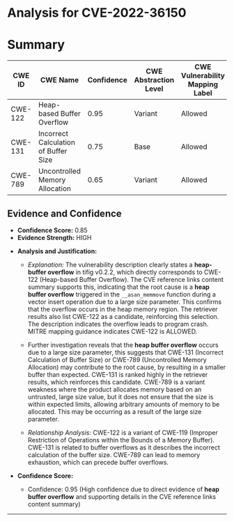# Analysis for CVE-2022-36150

# Summary
| CWE ID | CWE Name | Confidence | CWE Abstraction Level | CWE Vulnerability Mapping Label | CWE-Vulnerability Mapping Notes |
|---|---|---|---|---|---|
| CWE-122 | Heap-based Buffer Overflow | 0.95 | Variant | Allowed | Primary CWE |
| CWE-131 | Incorrect Calculation of Buffer Size | 0.75 | Base | Allowed | Secondary Candidate |
| CWE-789 | Uncontrolled Memory Allocation | 0.65 | Variant | Allowed | Secondary Candidate |

## Evidence and Confidence

*   **Confidence Score:** 0.85
*   **Evidence Strength:** HIGH

- **Analysis and Justification:**
  - *Explanation:* The vulnerability description clearly states a **heap-buffer overflow** in tifig v0.2.2, which directly corresponds to CWE-122 (Heap-based Buffer Overflow). The CVE reference links content summary supports this, indicating that the root cause is a **heap buffer overflow** triggered in the `__asan_memmove` function during a vector insert operation due to a large size parameter. This confirms that the overflow occurs in the heap memory region. The retriever results also list CWE-122 as a candidate, reinforcing this selection. The description indicates the overflow leads to program crash. MITRE mapping guidance indicates CWE-122 is ALLOWED.
  - Further investigation reveals that the **heap buffer overflow** occurs due to a large size parameter, this suggests that CWE-131 (Incorrect Calculation of Buffer Size) or CWE-789 (Uncontrolled Memory Allocation) may contribute to the root cause, by resulting in a smaller buffer than expected. CWE-131 is ranked highly in the retriever results, which reinforces this candidate. CWE-789 is a variant weakness where the product allocates memory based on an untrusted, large size value, but it does not ensure that the size is within expected limits, allowing arbitrary amounts of memory to be allocated. This may be occurring as a result of the large size parameter.

  - *Relationship Analysis:* CWE-122 is a variant of CWE-119 (Improper Restriction of Operations within the Bounds of a Memory Buffer). CWE-131 is related to buffer overflows as it describes the incorrect calculation of the buffer size. CWE-789 can lead to memory exhaustion, which can precede buffer overflows.

- **Confidence Score:**
  - Confidence: 0.95 (High confidence due to direct evidence of **heap buffer overflow** and supporting details in the CVE reference links content summary)
---
